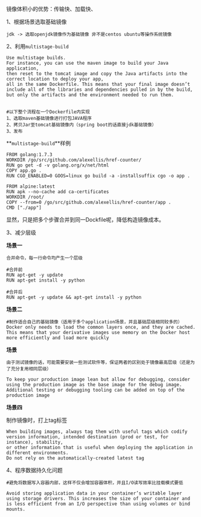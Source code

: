 镜像体积小的优势：传输快、加载快、

1、根据场景选取基础镜像

	jdk -> 选取openjdk镜像作为基础镜像 非不是centos ubuntu等操作系统镜像

2、利用`multistage-build`

	Use multistage builds. 
	For instance, you can use the maven image to build your Java application,
	then reset to the tomcat image and copy the Java artifacts into the correct location to deploy your app, 
	all in the same Dockerfile. This means that your final image doesn’t include all of the libraries and dependencies pulled in by the build, 
	but only the artifacts and the environment needed to run them.


	#以下整个流程在一个Dockerfile内实现
	1、选取maven基础镜像进行打包JAVA程序
	2、拷贝Jar至tomcat基础镜像内（spring boot的话直接jdk基础镜像）
	3、发布


**`multistage-build`**样例

	FROM golang:1.7.3
	WORKDIR /go/src/github.com/alexellis/href-counter/
	RUN go get -d -v golang.org/x/net/html  
	COPY app.go .
	RUN CGO_ENABLED=0 GOOS=linux go build -a -installsuffix cgo -o app .
	
	FROM alpine:latest  
	RUN apk --no-cache add ca-certificates
	WORKDIR /root/
	COPY --from=0 /go/src/github.com/alexellis/href-counter/app .
	CMD ["./app"]  

显然，只是把多个步骤合并到同一Dockfile呢，降低构造镜像成本。

3、减少层级

**场景一**

	合并命令，每一行命令均产生一个层级

	#合并前
	RUN apt-get -y update
	RUN apt-get install -y python

	#合并后
	RUN apt-get -y update && apt-get install -y python

**场景二**

	#制作适合自己的基础镜像（适用于多个application场景，并且基础层级相同较多的）
	Docker only needs to load the common layers once, and they are cached. 
	This means that your derivative images use memory on the Docker host more efficiently and load more quickly

**场景**
	
	由于测试镜像的话，可能需要安装一些测试软件等，保证两者的区别处于镜像最高层级（还是为了充分复用相同层级）

	To keep your production image lean but allow for debugging, consider using the production image as the base image for the debug image. Additional testing or debugging tooling can be added on top of the production image
	
**场景四**

制作镜像时，打上tag标签

	When building images, always tag them with useful tags which codify version information, intended destination (prod or test, for instance), stability,
	or other information that is useful when deploying the application in different environments. 
	Do not rely on the automatically-created latest tag

4、程序数据持久化问题

	#避免将数据写入容器内部，这样不仅会增加容器体积，并且I/O读写效率比挂载模式要低
	
	Avoid storing application data in your container’s writable layer using storage drivers. This increases the size of your container and is less efficient from an I/O perspective than using volumes or bind mounts.









		

	
	
	